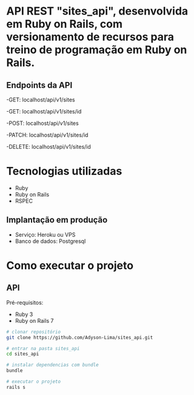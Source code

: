 # API REST "sites_api", desenvolvida em Ruby on Rails, com versionamento de recursos para treino de programação em Ruby on Rails.

## Endpoints da API
-GET: localhost/api/v1/sites

-GET: localhost/api/v1/sites/id

-POST: localhost/api/v1/sites

-PATCH: localhost/api/v1/sites/id

-DELETE: localhost/api/v1/sites/id

# Tecnologias utilizadas

- Ruby
- Ruby on Rails
- RSPEC

## Implantação em produção
- Serviço: Heroku ou VPS
- Banco de dados: Postgresql

# Como executar o projeto

## API
Pré-requisitos:

- Ruby 3
- Ruby on Rails 7

```bash
# clonar repositório
git clone https://github.com/Adyson-Lima/sites_api.git

# entrar na pasta sites_api
cd sites_api

# instalar dependencias com bundle
bundle

# executar o projeto
rails s
```
